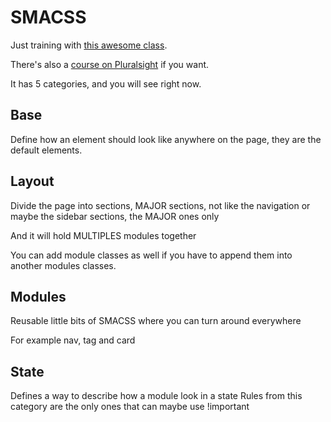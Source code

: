# SMACSS

Just training with [this awesome class](https://www.youtube.com/watch?v=6co781JgoqQ&spfreload=5).

There's also a [course on Pluralsight](https://app.pluralsight.com/player?course=scalable-modular-architecture-for-css&author=jonathan-snook&name=scalable-modular-architecture-for-css-m1&clip=0&mode=live) if you want.

It has 5 categories, and you will see right now.

## Base
Define how an element should look like anywhere on the page, they are the default elements.

## Layout
Divide the page into sections, MAJOR sections, not like the navigation or maybe the sidebar sections, the MAJOR ones only

And it will hold MULTIPLES modules together

You can add module classes as well if you have to append them into another
modules classes.

## Modules
Reusable little bits of SMACSS where you can turn around everywhere

For example nav, tag and card
    
## State
Defines a way to describe how a module look in a state
Rules from this category are the only ones that can maybe use !important
